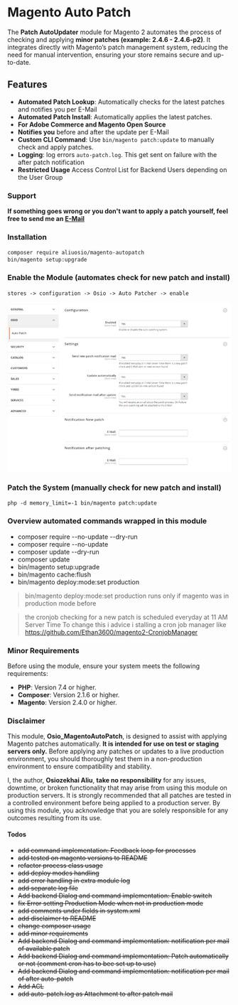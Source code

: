 # Magento Auto Patch

The **Patch AutoUpdater** module for Magento 2 automates the process of checking and applying **minor patches (example: 2.4.6 - 2.4.6-p2)**. It integrates directly with Magento’s patch management system, reducing the need for manual intervention, ensuring your store remains secure and up-to-date.

## Features
- **Automated Patch Lookup**: Automatically checks for the latest patches and notifies you per E-Mail
- **Automated Patch Install**: Automatically applies the latest patches.
- **For Adobe Commerce and Magento Open Source**
- **Notifies you** before and after the update per E-Mail
- **Custom CLI Command**: Use `bin/magento patch:update` to manually check and apply patches.
- **Logging**: log errors `auto-patch.log`. This get sent on failure with the after patch notification
- **Restricted Usage** Access Control List for Backend Users depending on the User Group

### Support
**If something goes wrong or you don't want to apply a patch yourself, 
feel free to send me an [E-Mail](mailto:auto-patcher@proton.me?subject=HELP&body=ME)**

### Installation
    composer require aliuosio/magento-autopatch
    bin/magento setup:upgrade

### Enable the Module (automates check for new patch and install)
    stores -> configuration -> Osio -> Auto Patcher -> enable
<img src="backend-config.png" alt="Alt text" width="800"/>

### Patch the System (manually check for new patch and install)
    php -d memory_limit=-1 bin/magento patch:update

### Overview automated commands wrapped in this module
* composer require --no-update --dry-run
* composer require --no-update
* composer update --dry-run
* composer update
* bin/magento setup:upgrade
* bin/magento cache:flush
* bin/magento deploy:mode:set production 
> bin/magento deploy:mode:set production runs only if magento was in production mode before

> the cronjob checking for a new patch is scheduled everyday at 11 AM Server Time
> To change this i advice i stalling a cron job manager like https://github.com/Ethan3600/magento2-CronjobManager

### Minor Requirements
Before using the module, ensure your system meets the following requirements:

* **PHP**: Version 7.4 or higher.
* **Composer**: Version 2.1.6 or higher.
* **Magento**: Version 2.4.0 or higher.

### Disclaimer

This module, **Osio_MagentoAutoPatch**, is designed to assist with applying Magento patches automatically. **It is intended for use on test or staging servers only.** Before applying any patches or updates to a live production environment, you should thoroughly test them in a non-production environment to ensure compatibility and stability.

I, the author, **Osiozekhai Aliu**, **take no responsibility** for any issues, downtime, or broken functionality that may arise from using this module on production servers. It is strongly recommended that all patches are tested in a controlled environment before being applied to a production server.
By using this module, you acknowledge that you are solely responsible for any outcomes resulting from its use.

#### Todos
* ~~add command implementation: Feedback loop for processes~~
* ~~add tested on magento versions to README~~
* ~~refactor process class usage~~
* ~~add deploy modes handling~~
* ~~add error handling in extra module log~~
* ~~add separate log file~~
* ~~Add backend Dialog and command implementation: Enable switch~~
* ~~fix Error setting Production Mode when not in production mode~~
* ~~add comments under fields in system.xml~~
* ~~add disclaimer to README~~
* ~~change composer usage~~
* ~~add minor requirements~~
* ~~Add backend Dialog and command implementation: notification per mail of available patch~~
* ~~Add backend Dialog and command implementation: Patch automatically or not (comment cron has to bee set up to use)~~
* ~~Add backend Dialog and command implementation: notification per mail of after auto-patch~~
* ~~Add ACL~~
* ~~add auto-patch.log as Attachment to after patch mail~~

